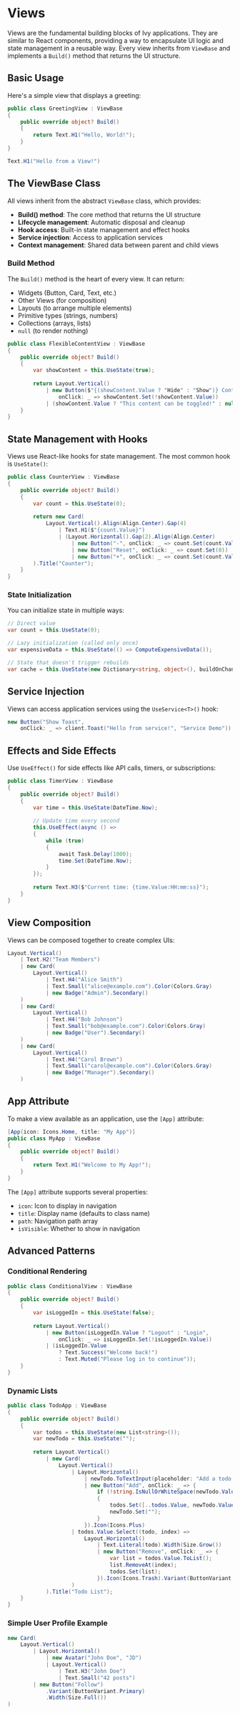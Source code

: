 ﻿---
prepare: |
    var client = this.UseService<IClientProvider>();
---

# Views

<Ingress Text="Understand how Views work as the core building blocks of Ivy apps, similar to React components but written entirely in C#." />

Views are the fundamental building blocks of Ivy applications. They are similar to React components, providing a way to encapsulate UI logic and state management in a reusable way. Every view inherits from `ViewBase` and implements a `Build()` method that returns the UI structure.

## Basic Usage

Here's a simple view that displays a greeting:

```csharp demo-below ivy-bg
public class GreetingView : ViewBase
{
    public override object? Build()
    {
        return Text.H1("Hello, World!");
    }
}
```

```csharp demo-tabs ivy-bg
Text.H1("Hello from a View!")
```

## The ViewBase Class

All views inherit from the abstract `ViewBase` class, which provides:

- **Build() method**: The core method that returns the UI structure
- **Lifecycle management**: Automatic disposal and cleanup
- **Hook access**: Built-in state management and effect hooks
- **Service injection**: Access to application services
- **Context management**: Shared data between parent and child views

### Build Method

The `Build()` method is the heart of every view. It can return:

- Widgets (Button, Card, Text, etc.)
- Other Views (for composition)
- Layouts (to arrange multiple elements)
- Primitive types (strings, numbers)
- Collections (arrays, lists)
- `null` (to render nothing)

```csharp demo-tabs ivy-bg
public class FlexibleContentView : ViewBase
{
    public override object? Build()
    {
        var showContent = this.UseState(true);
        
        return Layout.Vertical()
            | new Button($"{(showContent.Value ? "Hide" : "Show")} Content", 
                onClick: _ => showContent.Set(!showContent.Value))
            | (showContent.Value ? "This content can be toggled!" : null);
    }
}
```

## State Management with Hooks

Views use React-like hooks for state management. The most common hook is `UseState()`:

```csharp demo-tabs ivy-bg
public class CounterView : ViewBase
{
    public override object? Build()
    {
        var count = this.UseState(0);
        
        return new Card(
            Layout.Vertical().Align(Align.Center).Gap(4)
                | Text.H1($"{count.Value}")
                | (Layout.Horizontal().Gap(2).Align(Align.Center)
                    | new Button("-", onClick: _ => count.Set(count.Value - 1))
                    | new Button("Reset", onClick: _ => count.Set(0))
                    | new Button("+", onClick: _ => count.Set(count.Value + 1)))
        ).Title("Counter");
    }
}
```

### State Initialization

You can initialize state in multiple ways:

```csharp
// Direct value
var count = this.UseState(0);

// Lazy initialization (called only once)
var expensiveData = this.UseState(() => ComputeExpensiveData());

// State that doesn't trigger rebuilds
var cache = this.UseState(new Dictionary<string, object>(), buildOnChange: false);
```

## Service Injection

Views can access application services using the `UseService<T>()` hook:

```csharp demo
new Button("Show Toast", 
    onClick: _ => client.Toast("Hello from service!", "Service Demo"))
```

## Effects and Side Effects

Use `UseEffect()` for side effects like API calls, timers, or subscriptions:

```csharp demo-below
public class TimerView : ViewBase
{
    public override object? Build()
    {
        var time = this.UseState(DateTime.Now);
        
        // Update time every second
        this.UseEffect(async () =>
        {
            while (true)
            {
                await Task.Delay(1000);
                time.Set(DateTime.Now);
            }
        });
        
        return Text.H3($"Current time: {time.Value:HH:mm:ss}");
    }
}
```

## View Composition

Views can be composed together to create complex UIs:

```csharp demo-below ivy-bg
Layout.Vertical()
    | Text.H2("Team Members")
    | new Card(
        Layout.Vertical()
            | Text.H4("Alice Smith")
            | Text.Small("alice@example.com").Color(Colors.Gray)
            | new Badge("Admin").Secondary()
    )
    | new Card(
        Layout.Vertical()
            | Text.H4("Bob Johnson")
            | Text.Small("bob@example.com").Color(Colors.Gray)
            | new Badge("User").Secondary()
    )
    | new Card(
        Layout.Vertical()
            | Text.H4("Carol Brown")
            | Text.Small("carol@example.com").Color(Colors.Gray)
            | new Badge("Manager").Secondary()
    )
```

## App Attribute

To make a view available as an application, use the `[App]` attribute:

```csharp
[App(icon: Icons.Home, title: "My App")]
public class MyApp : ViewBase
{
    public override object? Build()
    {
        return Text.H1("Welcome to My App!");
    }
}
```

The `[App]` attribute supports several properties:

- `icon`: Icon to display in navigation
- `title`: Display name (defaults to class name)
- `path`: Navigation path array
- `isVisible`: Whether to show in navigation

## Advanced Patterns

### Conditional Rendering

```csharp demo-tabs ivy-bg
public class ConditionalView : ViewBase
{
    public override object? Build()
    {
        var isLoggedIn = this.UseState(false);
        
        return Layout.Vertical()
            | new Button(isLoggedIn.Value ? "Logout" : "Login", 
                onClick: _ => isLoggedIn.Set(!isLoggedIn.Value))
            | (isLoggedIn.Value 
                ? Text.Success("Welcome back!")
                : Text.Muted("Please log in to continue"));
    }
}
```

### Dynamic Lists

```csharp demo-tabs ivy-bg
public class TodoApp : ViewBase
{
    public override object? Build()
    {
        var todos = this.UseState(new List<string>());
        var newTodo = this.UseState("");
        
        return Layout.Vertical()
            | new Card(
                Layout.Vertical()
                    | Layout.Horizontal()
                        | newTodo.ToTextInput(placeholder: "Add a todo...").Width(Size.Grow())
                        | new Button("Add", onClick: _ => {
                            if (!string.IsNullOrWhiteSpace(newTodo.Value))
                            {
                                todos.Set([..todos.Value, newTodo.Value]);
                                newTodo.Set("");
                            }
                        }).Icon(Icons.Plus)
                    | todos.Value.Select((todo, index) => 
                        Layout.Horizontal()
                            | Text.Literal(todo).Width(Size.Grow())
                            | new Button("Remove", onClick: _ => {
                                var list = todos.Value.ToList();
                                list.RemoveAt(index);
                                todos.Set(list);
                            }).Icon(Icons.Trash).Variant(ButtonVariant.Outline).Small()
                    )
            ).Title("Todo List");
    }
}
```

### Simple User Profile Example

```csharp demo-tabs ivy-bg
new Card(
    Layout.Vertical()
        | Layout.Horizontal()
            | new Avatar("John Doe", "JD")
            | Layout.Vertical()
                | Text.H3("John Doe")
                | Text.Small("42 posts")
        | new Button("Follow")
            .Variant(ButtonVariant.Primary)
            .Width(Size.Full())
)
```
